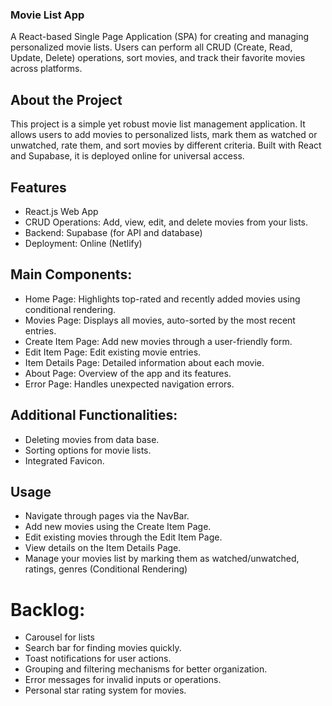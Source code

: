 ### Movie List App
A React-based Single Page Application (SPA) for creating and managing personalized movie lists. Users can perform all CRUD (Create, Read, Update, Delete) operations, sort movies, and track their favorite movies across platforms.

## About the Project
This project is a simple yet robust movie list management application. It allows users to add movies to personalized lists, mark them as watched or unwatched, rate them, and sort movies by different criteria. Built with React and Supabase, it is deployed online for universal access.

## Features
- React.js Web App
- CRUD Operations: Add, view, edit, and delete movies from your lists.
- Backend: Supabase (for API and database)
- Deployment: Online (Netlify)

## Main Components:
- Home Page: Highlights top-rated and recently added movies using conditional rendering.
- Movies Page: Displays all movies, auto-sorted by the most recent entries.
- Create Item Page: Add new movies through a user-friendly form.
- Edit Item Page: Edit existing movie entries.
- Item Details Page: Detailed information about each movie.
- About Page: Overview of the app and its features.
- Error Page: Handles unexpected navigation errors.

## Additional Functionalities:
- Deleting movies from data base.
- Sorting options for movie lists.
- Integrated Favicon.

## Usage
- Navigate through pages via the NavBar.
- Add new movies using the Create Item Page.
- Edit existing movies through the Edit Item Page.
- View details on the Item Details Page.
- Manage your movies list by marking them as watched/unwatched, ratings, genres (Conditional Rendering)

# Backlog:
- Carousel for lists
- Search bar for finding movies quickly.
- Toast notifications for user actions.
- Grouping and filtering mechanisms for better organization.
- Error messages for invalid inputs or operations.
- Personal star rating system for movies.